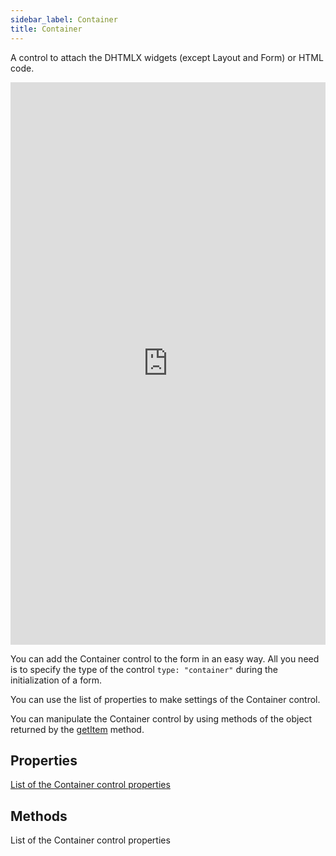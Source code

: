```yaml
---
sidebar_label: Container
title: Container
---      
```


A control to attach the DHTMLX widgets (except Layout and Form) or HTML code.

<iframe src="https://snippet.dhtmlx.com/cnxi9eqq?mode=result" frameborder="0" class="snippet_iframe" width="100%" height="900"></iframe>

You can add the Container control to the form in an easy way. All you need is to specify the type of the control `type: "container"` during the initialization of a form. 

You can use the list of properties to make settings of the Container control.

You can manipulate the Container control by using methods of the object returned by the [getItem](api/form_getitem_method) method.

## Properties

[List of the Container control properties](form/api/сontainer/api_сontainer_properties.md)

## Methods 

List of the Container control properties
